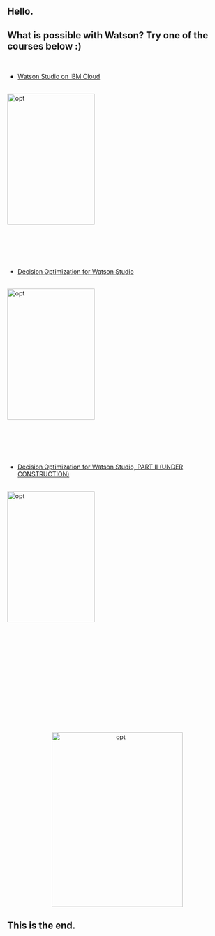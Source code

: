 ## Hello.
## What is possible with Watson? Try one of the courses below :)
<br>

* [Watson Studio on IBM Cloud](1-WatsonStudioWorkshop/README.md)   

<br>
<img src="http://ertogrul.github.io/images/watson.gif" width="200" height="300" alt="opt"/>

<br>
<br>
<br>
<br>
<br>
<br>

* [Decision Optimization for Watson Studio](2-DecisionOptimizationWorkshop/README.md)

<br>
<img src="http://ertogrul.github.io/images/optimization.gif" width="200" height="300" alt="opt"/>
<br>
<br>
<br>
<br>
<br>
<br>

* [Decision Optimization for Watson Studio, PART II (UNDER CONSTRUCTION)](3-DecisionOptimizationWorkshopPart2/README.md)

<br>
<img src="http://ertogrul.github.io/images/tumblr_opt3.gif" width="200" height="300" alt="opt"/>
<br>
<br>
<br>
<br>
<br>
<br>

<p align="center">

<br>
<br>
<br>

<br>
<br>
<br>

<br>
<br>
<br>

<img src="http://ertogrul.github.io/images/weheartit.gif" width="300" height="400" alt="opt"/>
</p>



## This is the end.